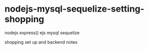 # nodejs-mysql-sequelize-setting-shopping

nodejs
express()
ejs
mysql
sequelize

shopping set up and backend notes
